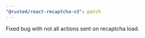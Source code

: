 ```yaml
---
"@rusted/react-recaptcha-v3": patch
---
```


Fixed bug with not all actions sent on recaptcha load.
